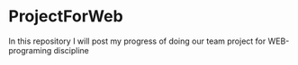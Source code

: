 # ProjectForWeb
In this repository I will post my progress of doing our team project for WEB-programing discipline

